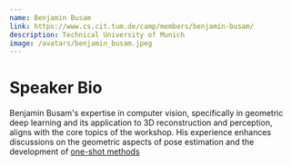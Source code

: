```yaml
---
name: Benjamin Busam
link: https://www.cs.cit.tum.de/camp/members/benjamin-busam/
description: Technical University of Munich
image: /avatars/benjamin_busam.jpeg
---
```


# Speaker Bio

Benjamin Busam's expertise in computer vision, specifically in geometric deep learning and its application to 3D reconstruction and perception, aligns with the core topics of the workshop. His experience enhances discussions on the geometric aspects of pose estimation and the development of [one-shot methods](https://arxiv.org/pdf/2203.15533)
